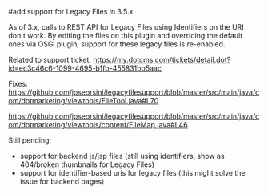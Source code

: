 #add support for Legacy Files in 3.5.x

As of 3.x, calls to REST API for Legacy Files using Identifiers on the URI don't work. By editing the files on this plugin and overriding the default ones via OSGi plugin, support for these legacy files is re-enabled.

Related to support ticket: https://my.dotcms.com/tickets/detail.dot?id=ec3c46c6-1099-4695-b1fb-455831bb5aac

Fixes:
https://github.com/joseorsini/legacyfilesupport/blob/master/src/main/java/com/dotmarketing/viewtools/FileTool.java#L70

https://github.com/joseorsini/legacyfilesupport/blob/master/src/main/java/com/dotmarketing/viewtools/content/FileMap.java#L46

Still pending:

- support for backend js/jsp files (still using identifiers, show as 404/broken thumbnails for Legacy Files)
- support for identifier-based uris for legacy files (this might solve the issue for backend pages)
